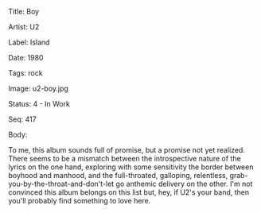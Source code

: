 Title:  Boy

Artist: U2

Label:  Island

Date:   1980

Tags:   rock

Image:  u2-boy.jpg

Status: 4 - In Work

Seq:    417

Body: 

To me, this album sounds full of promise, but a promise not yet realized. There seems to be a mismatch between the introspective nature of the lyrics on the one hand, exploring with some sensitivity the border between boyhood and manhood, and the full-throated, galloping, relentless, grab-you-by-the-throat-and-don't-let go anthemic delivery on the other. I'm not convinced this album belongs on this list but, hey, if U2's your band, then you'll probably find something to love here. 
